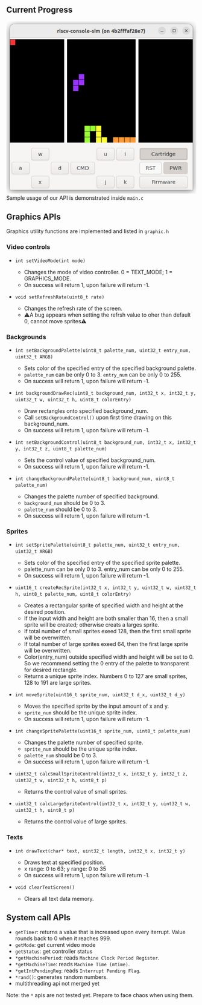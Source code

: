 ## Current Progress
![Screenshot](Screenshot_1203.png)
Sample usage of our API is demonstrated inside `main.c`
## Graphics APIs
Graphics utility functions are implemented and listed in `graphic.h`

### Video controls
 - `int setVideoMode(int mode)`
    - Changes the mode of video controller. 0 = TEXT_MODE; 1 = GRAPHICS_MODE.
    - On success will return 1, upon failure will return -1.

 - `void setRefreshRate(uint8_t rate)`
    - Changes the refresh rate of the screen.
    - ⚠️A bug appears when setting the refrsh value to oher than default 0, cannot move sprites⚠️

### Backgrounds
 - `int setBackgroundPalette(uint8_t palette_num, uint32_t entry_num, uint32_t ARGB)`
    - Sets color of the specified entry of the specified background palette. 
    - `palette_num` can be only 0 to 3. `entry_num` can be only 0 to 255.
    - On success will return 1, upon failure will return -1.

 - `int backgroundDrawRec(uint8_t background_num, int32_t x, int32_t y, uint32_t w, uint32_t h, uint8_t colorEntry)`
    - Draw rectangles onto specified background_num.
    - Call `setBackgroundControl()` upon first time drawing on this background_num.
    - On success will return 1, upon failure will return -1.

 - `int setBackgroundControl(uint8_t background_num, int32_t x, int32_t y, int32_t z, uint8_t palette_num)`
    - Sets the control value of specified background_num.
    - On success will return 1, upon failure will return -1.

 - `int changeBackgroundPalette(uint8_t background_num, uint8_t palette_num)`
    - Changes the palette number of specified background.
    - `background_num` should be 0 to 3.
    - `palette_num` should be 0 to 3.
    - On success will return 1, upon failure will return -1.

### Sprites
 - `int setSpritePalette(uint8_t palette_num, uint32_t entry_num, uint32_t ARGB)`
    - Sets color of the specified entry of the specified sprite palette.
    - palette_num can be only 0 to 3. entry_num can be only 0 to 255.
    - On success will return 1, upon failure will return -1.

 - `uint16_t createRecSprite(int32_t x, int32_t y, uint32_t w, uint32_t h, uint8_t palette_num, uint8_t colorEntry)`
    - Creates a rectangular sprite of specified width and height at the desired position.
    - If the input width and height are both smaller than 16, then a small sprite will be created; otherwise creats a larges sprite.
    - If total number of small sprites exeed 128, then the first small sprite will be overwritten.
    - If total number of large sprites exeed 64, then the first large sprite will be overwritten.
    - Color(entry_num) outside specified width and height will be set to 0. So we recommend setting the 0 entry of the palette to transparent for desired rectangle.
    - Returns a unique sprite index. Numbers 0 to 127 are small sprites, 128 to 191 are large sprites.

 - `int moveSprite(uint16_t sprite_num, uint32_t d_x, uint32_t d_y)`
    - Moves the specified sprite by the input amount of x and y.
    - `sprite_num` should be the unique sprite index.
    - On success will return 1, upon failure will return -1.

 - `int changeSpritePalette(uint16_t sprite_num, uint8_t palette_num)`
    - Changes the palette number of specified sprite.
    - `sprite_num` should be the unique sprite index.
    - `palette_num` should be 0 to 3.
    - On success will return 1, upon failure will return -1.

 - `uint32_t calcSmallSpriteControl(int32_t x, int32_t y, int32_t z, uint32_t w, uint32_t h, uint8_t p)`
    - Returns the control value of small sprites.

 - `uint32_t calcLargeSpriteControl(int32_t x, int32_t y, uint32_t w, uint32_t h, uint8_t p)`
    - Returns the control value of large sprites.

### Texts
 - `int drawText(char* text, uint32_t length, int32_t x, int32_t y)`
    - Draws text at specified position.
    - x range: 0 to 63; y range: 0 to 35
    - On success will return 1, upon failure will return -1.

 - `void clearTextScreen()`
    - Clears all text data memory.


## System call APIs
- `getTimer`: returns a value that is increased upon every iterrupt. Value rounds back to 0 when it reaches 999.
- `getMode`: get current video mode
- `getStatus`: get controller status
- `*getMachinePeriod`: reads `Machine Clock Period Register`.
- `*getMachineTime`: reads `Machine Time (mtime)`.
- `*getIntPendingReg`: reads `Interrupt Pending Flag`.
- `*rand()`: generates random numbers.
- multithreading api not merged yet

Note: the `*` apis are not tested yet. Prepare to face chaos when using them.  <!--- by some dude who needs a drink --> <!--- dude you already had a drink yesterday -->

